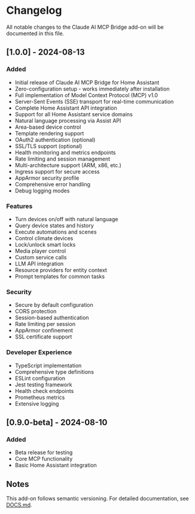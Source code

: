 # Changelog

All notable changes to the Claude AI MCP Bridge add-on will be documented in this file.

## [1.0.0] - 2024-08-13

### Added
- Initial release of Claude AI MCP Bridge for Home Assistant
- Zero-configuration setup - works immediately after installation
- Full implementation of Model Context Protocol (MCP) v1.0
- Server-Sent Events (SSE) transport for real-time communication
- Complete Home Assistant API integration
- Support for all Home Assistant service domains
- Natural language processing via Assist API
- Area-based device control
- Template rendering support
- OAuth2 authentication (optional)
- SSL/TLS support (optional)
- Health monitoring and metrics endpoints
- Rate limiting and session management
- Multi-architecture support (ARM, x86, etc.)
- Ingress support for secure access
- AppArmor security profile
- Comprehensive error handling
- Debug logging modes

### Features
- Turn devices on/off with natural language
- Query device states and history
- Execute automations and scenes
- Control climate devices
- Lock/unlock smart locks
- Media player control
- Custom service calls
- LLM API integration
- Resource providers for entity context
- Prompt templates for common tasks

### Security
- Secure by default configuration
- CORS protection
- Session-based authentication
- Rate limiting per session
- AppArmor confinement
- SSL certificate support

### Developer Experience
- TypeScript implementation
- Comprehensive type definitions
- ESLint configuration
- Jest testing framework
- Health check endpoints
- Prometheus metrics
- Extensive logging

## [0.9.0-beta] - 2024-08-10

### Added
- Beta release for testing
- Core MCP functionality
- Basic Home Assistant integration

## Notes

This add-on follows semantic versioning. For detailed documentation, see [DOCS.md](./DOCS.md).